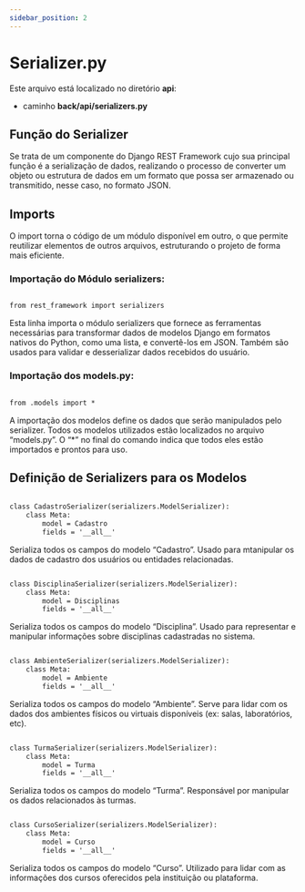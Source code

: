 ```yaml
---
sidebar_position: 2
---
```


# Serializer.py

Este arquivo está localizado no diretório **api**:

- caminho **back/api/serializers.py**

## Função do Serializer

Se trata de um componente do Django REST Framework cujo sua principal função é a serialização de dados, realizando o processo de converter um objeto ou estrutura de dados em um formato que possa ser armazenado ou transmitido, nesse caso, no formato JSON.


## Imports

O import torna o código de um módulo disponível em outro, o que permite reutilizar elementos de outros arquivos, estruturando o projeto de forma mais eficiente.


### Importação do Módulo serializers:

```md title="import serializer" {1-4}

from rest_framework import serializers

```
Esta linha importa o módulo serializers que fornece as ferramentas necessárias para transformar dados de modelos Django em formatos nativos do Python, como uma lista, e convertê-los em JSON. Também são usados para validar e desserializar dados recebidos do usuário.

### Importação dos models.py:

```md title="import models" {1-4}

from .models import *

```
A importação dos modelos define os dados que serão manipulados pelo serializer. Todos os modelos utilizados estão localizados no arquivo “models.py”. O “*” no final do comando indica que todos eles estão importados e prontos para uso.

## Definição de Serializers para os Modelos

```md title="CadastroSerializer" {1-6}

class CadastroSerializer(serializers.ModelSerializer):
    class Meta:
        model = Cadastro
        fields = '__all__'

```

Serializa todos os campos do modelo “Cadastro”. Usado para mtanipular os dados de cadastro dos usuários ou entidades relacionadas.

```md title="DisciplinaSerializer" {1-6}

class DisciplinaSerializer(serializers.ModelSerializer):
    class Meta:
        model = Disciplinas
        fields = '__all__'

```

Serializa todos os campos do modelo “Disciplina”. Usado para representar e manipular informações sobre disciplinas cadastradas no sistema.

```md title="AmbienteSerializer" {1-6}

class AmbienteSerializer(serializers.ModelSerializer):
    class Meta:
        model = Ambiente
        fields = '__all__'

```

Serializa todos os campos do modelo “Ambiente”. Serve para lidar com os dados dos ambientes físicos ou virtuais disponíveis (ex: salas, laboratórios, etc).

```md title="TurmaSerializer" {1-6}

class TurmaSerializer(serializers.ModelSerializer):
    class Meta:
        model = Turma
        fields = '__all__'

```

Serializa todos os campos do modelo “Turma”. Responsável por manipular os dados relacionados às turmas.

```md title="CursoSerializer" {1-6}

class CursoSerializer(serializers.ModelSerializer):
    class Meta:
        model = Curso
        fields = '__all__'

```

Serializa todos os campos do modelo “Curso”. Utilizado para lidar com as informações dos cursos oferecidos pela instituição ou plataforma.